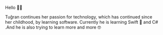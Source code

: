 Hello 👋🏻 


Tuğran continues her passion for technology, which has continued since her childhood, by learning software. Currently he is learning Swift  and C# .And he is also trying to learn more and more 🤓


